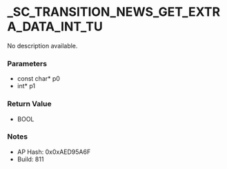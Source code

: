 # _SC_TRANSITION_NEWS_GET_EXTRA_DATA_INT_TU

No description available.

### Parameters
* const char* p0
* int* p1

### Return Value
* BOOL

### Notes
* AP Hash: 0x0xAED95A6F
* Build: 811

